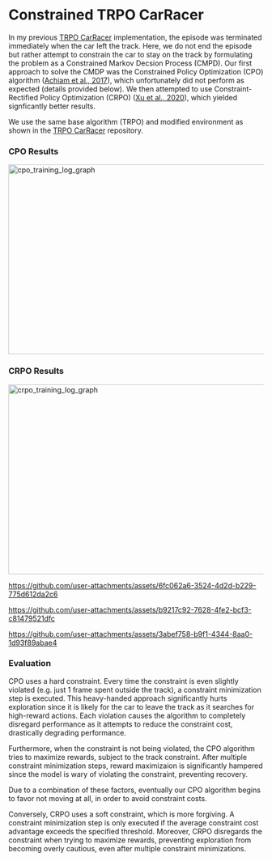 # Constrained TRPO CarRacer

In my previous [TRPO CarRacer](https://github.com/nathanjjohnson7/TRPO_CarRacer) implementation, the episode was terminated immediately when the car left the track. Here, we do not end the episode but rather attempt to constrain the car to stay on the track by formulating the problem as a Constrained Markov Decsion Process (CMPD). Our first approach to solve the CMDP was the Constrained Policy Optimization (CPO) algorithm ([Achiam et al., 2017](https://arxiv.org/pdf/1705.10528)), which unfortunately did not perform as expected (details provided below). We then attempted to use Constraint-Rectified Policy Optimization (CRPO) ([Xu et al., 2020](https://arxiv.org/pdf/2011.058690)), which yielded signficantly better results.

We use the same base algorithm (TRPO) and modified environment as shown in the [TRPO CarRacer](https://github.com/nathanjjohnson7/TRPO_CarRacer) repository. 

### CPO Results
<img width="600" height="375" alt="cpo_training_log_graph" src="https://github.com/user-attachments/assets/a05c38ca-43c4-4167-96e0-382abe468b62" />

### CRPO Results
<img width="600" height="375" alt="crpo_training_log_graph" src="https://github.com/user-attachments/assets/01310ac3-e571-4fc6-b095-fc7367cbfe2a" />

https://github.com/user-attachments/assets/6fc062a6-3524-4d2d-b229-775d612da2c6

https://github.com/user-attachments/assets/b9217c92-7628-4fe2-bcf3-c81479521dfc

https://github.com/user-attachments/assets/3abef758-b9f1-4344-8aa0-1d93f89abae4

### Evaluation

CPO uses a hard constraint. Every time the constraint is even slightly violated (e.g. just 1 frame spent outside the track), a constraint minimization step is executed. This heavy-handed approach significantly hurts exploration since it is likely for the car to leave the track as it searches for high-reward actions. Each violation causes the algorithm to completely disregard performance as it attempts to reduce the constraint cost, drastically degrading performance. 

Furthermore, when the constraint is not being violated, the CPO algorithm tries to maximize rewards, subject to the track constraint. After multiple constraint minimization steps, reward maximizaion is significantly hampered since the model is wary of violating the constraint, preventing recovery.

Due to a combination of these factors, eventually our CPO algorithm begins to favor not moving at all, in order to avoid constraint costs.

Conversely, CRPO uses a soft constraint, which is more forgiving. A constraint minimization step is only executed if the average constraint cost advantage exceeds the specified threshold. Moreover, CRPO disregards the constraint when trying to maximize rewards, preventing exploration from becoming overly cautious, even after multiple constraint minimizations.

